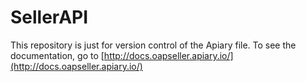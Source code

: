 SellerAPI
=========

This repository is just for version control of the Apiary file. To see the documentation, go to [http://docs.oapseller.apiary.io/](http://docs.oapseller.apiary.io/)

